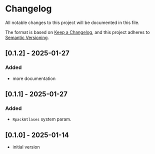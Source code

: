 # Changelog

All notable changes to this project will be documented in this file.

The format is based on [Keep a Changelog](https://keepachangelog.com/en/1.0.0/),
and this project adheres to [Semantic Versioning](https://semver.org/spec/v2.0.0.html).

## [0.1.2] - 2025-01-27

### Added

- more documentation

## [0.1.1] - 2025-01-27

### Added

- `RpackAtlases` system param.

## [0.1.0] - 2025-01-14

- initial version